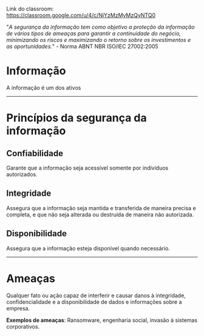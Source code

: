 Link do classroom: https://classroom.google.com/u/4/c/NjYzMzMyMzQyNTQ0

"_A segurança da informação tem como objetivo a proteção da informação de vários tipos de ameaças para garantir a continuidade do negócio, minimizando os riscos e maximizando o retorno sobre os investimentos e as oportunidades._" - Norma ABNT NBR ISO/IEC 27002:2005
# Informação

 A informação é um dos ativos
 
---
# Princípios da segurança da informação
## Confiabilidade
Garante que a informação seja acessível somente por indivíduos autorizados.

## Integridade
Assegura que a informação seja mantida e transferida de maneira precisa e completa, e que não seja alterada ou destruída de maneira não autorizada.

## Disponibilidade
Assegura que a informação esteja disponível quando necessário.

---

# Ameaças
Qualquer fato ou ação capaz de interferir e causar danos à integridade, confidencialidade e a
disponibilidade de dados e informações sobre a empresa.

**Exemplos de ameaças**: Ransomware, engenharia social, invasão à sistemas corporativos.